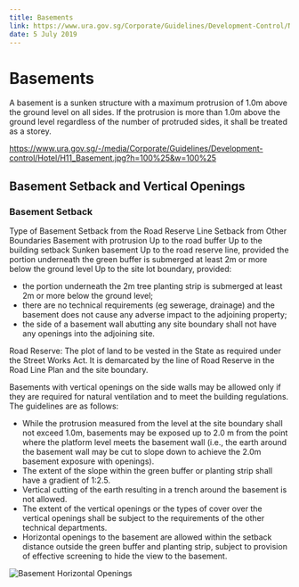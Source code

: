```yaml
---
title: Basements
link: https://www.ura.gov.sg/Corporate/Guidelines/Development-Control/Non-Residential/HMC/Basements
date: 5 July 2019
---
```


# Basements

A basement is a sunken structure with a maximum protrusion of 1.0m above the ground level on all sides. If the protrusion is more than 1.0m above the ground level regardless of the number of protruded sides, it shall be treated as a storey.

<https://www.ura.gov.sg/-/media/Corporate/Guidelines/Development-control/Hotel/H11_Basement.jpg?h=100%25&w=100%25>

## Basement Setback and Vertical Openings

### Basement Setback
Type of Basement Setback from the Road Reserve Line Setback from Other Boundaries
Basement with protrusion Up to the road buffer Up to the building setback
Sunken basement Up to the road reserve line, provided the portion underneath the green buffer is submerged at least 2m or more below the ground level Up to the site lot boundary, provided:
- the portion underneath the 2m tree planting strip is submerged at least 2m or more below the ground level;
- there are no technical requirements (eg sewerage, drainage) and the basement does not cause any adverse impact to the adjoining property;
- the side of a basement wall abutting any site boundary shall not have any openings into the adjoining site.

Road Reserve: The plot of land to be vested in the State as required under the Street Works Act. It is demarcated by the line of Road Reserve in the Road Line Plan and the site boundary.

Basements with vertical openings on the side walls may be allowed only if they are required for natural ventilation and to meet the building regulations. The guidelines are as follows:
- While the protrusion measured from the level at the site boundary shall not exceed 1.0m, basements may be exposed up to 2.0 m from the point where the platform level meets the basement wall (i.e., the earth around the basement wall may be cut to slope down to achieve the 2.0m basement exposure with openings).
- The extent of the slope within the green buffer or planting strip shall have a gradient of 1:2.5.
- Vertical cutting of the earth resulting in a trench around the basement is not allowed.
- The extent of the vertical openings or the types of cover over the vertical openings shall be subject to the requirements of the other technical departments.
- Horizontal openings to the basement are allowed within the setback distance outside the green buffer and planting strip, subject to provision of effective screening to hide the view to the basement.

![Basement Horizontal Openings](https://www.ura.gov.sg/-/media/Corporate/Guidelines/Development-control/Hotel/H09_Basement_Horizontal_Openings.jpg?h=100%25&w=100%25)


